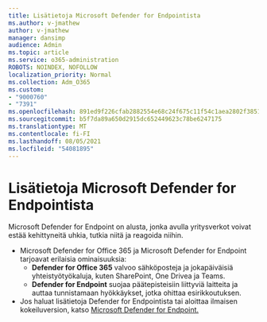 ```yaml
---
title: Lisätietoja Microsoft Defender for Endpointista
ms.author: v-jmathew
author: v-jmathew
manager: dansimp
audience: Admin
ms.topic: article
ms.service: o365-administration
ROBOTS: NOINDEX, NOFOLLOW
localization_priority: Normal
ms.collection: Adm_O365
ms.custom:
- "9000760"
- "7391"
ms.openlocfilehash: 891ed9f226cfab2882554e68c24f675c11f54c1aea2802f3851d42630af80df8
ms.sourcegitcommit: b5f7da89a650d2915dc652449623c78be6247175
ms.translationtype: MT
ms.contentlocale: fi-FI
ms.lasthandoff: 08/05/2021
ms.locfileid: "54081895"
---
```

# <a name="learn-more-about-microsoft-defender-for-endpoint"></a>Lisätietoja Microsoft Defender for Endpointista

Microsoft Defender for Endpoint on alusta, jonka avulla yritysverkot voivat estää kehittyneitä uhkia, tutkia niitä ja reagoida niihin.

- Microsoft Defender for Office 365 ja Microsoft Defender for Endpoint tarjoavat erilaisia ominaisuuksia:
  - **Defender for Office 365** valvoo sähköposteja ja jokapäiväisiä yhteistyötyökaluja, kuten SharePoint, One Drivea ja Teams.
  - **Defender for Endpoint** suojaa päätepisteisiin liittyviä laitteita ja auttaa tunnistamaan hyökkäykset, jotka ohittaa esirikkoutuksen.
- Jos haluat lisätietoja Defender for Endpointista tai aloittaa ilmaisen kokeiluversion, katso [Microsoft Defender for Endpoint.](https://go.microsoft.com/fwlink/?linkid=2094113)
